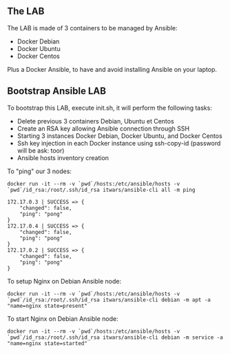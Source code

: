 ## The LAB

The LAB is made of 3 containers to be managed by Ansible:

- Docker Debian
- Docker Ubuntu
- Docker Centos

Plus a Docker Ansible, to have and avoid installing Ansible on your laptop.

## Bootstrap Ansible LAB

To bootstrap this LAB, execute init.sh, it will perform the following tasks:

- Delete previous 3 containers Debian, Ubuntu et Centos
- Create an RSA key allowing Ansible connection through SSH
- Starting 3 instances Docker Debian, Docker Ubuntu, and Docker Centos
- Ssh key injection in each Docker instance using ssh-copy-id (password will be ask: toor)
- Ansible hosts inventory creation

To "ping" our 3 nodes:

```
docker run -it --rm -v `pwd`/hosts:/etc/ansible/hosts -v `pwd`/id_rsa:/root/.ssh/id_rsa itwars/ansible-cli all -m ping
```

```
172.17.0.3 | SUCCESS => {
    "changed": false,
    "ping": "pong"
}
172.17.0.4 | SUCCESS => {
    "changed": false,
    "ping": "pong"
}
172.17.0.2 | SUCCESS => {
    "changed": false,
    "ping": "pong"
}
```

To setup Nginx on Debian Ansible node:

```
docker run -it --rm -v `pwd`/hosts:/etc/ansible/hosts -v `pwd`/id_rsa:/root/.ssh/id_rsa itwars/ansible-cli debian -m apt -a "name=nginx state=present"
```

To start Nginx on Debian Ansible node:

```
docker run -it --rm -v `pwd`/hosts:/etc/ansible/hosts -v `pwd`/id_rsa:/root/.ssh/id_rsa itwars/ansible-cli debian -m service -a "name=nginx state=started"
```
